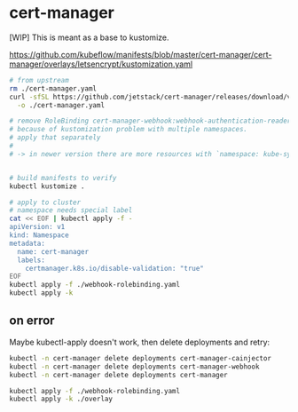 # cert-manager

<!-- ![Maintenance](https://img.shields.io/maintenance/yes/2018) -->

[WIP] This is meant as a base to kustomize.

https://github.com/kubeflow/manifests/blob/master/cert-manager/cert-manager/overlays/letsencrypt/kustomization.yaml


```bash
# from upstream
rm ./cert-manager.yaml
curl -sfSL https://github.com/jetstack/cert-manager/releases/download/v0.11.0/cert-manager.yaml \
  -o ./cert-manager.yaml

# remove RoleBinding cert-manager-webhook:webhook-authentication-reader
# because of kustomization problem with multiple namespaces.
# apply that separately
#
# -> in newer version there are more resources with `namespace: kube-system`


# build manifests to verify
kubectl kustomize .

# apply to cluster
# namespace needs special label
cat << EOF | kubectl apply -f -
apiVersion: v1
kind: Namespace
metadata:
  name: cert-manager
  labels:
    certmanager.k8s.io/disable-validation: "true"
EOF
kubectl apply -f ./webhook-rolebinding.yaml
kubectl apply -k
```


## on error

Maybe kubectl-apply doesn't work, then delete deployments and retry:

```bash
kubectl -n cert-manager delete deployments cert-manager-cainjector
kubectl -n cert-manager delete deployments cert-manager-webhook
kubectl -n cert-manager delete deployments cert-manager

kubectl apply -f ./webhook-rolebinding.yaml
kubectl apply -k ./overlay
```